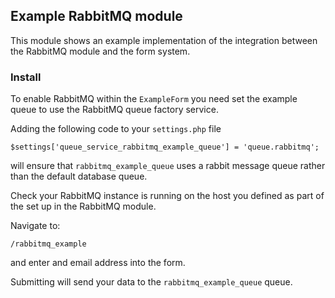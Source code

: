 ## Example RabbitMQ module

This module shows an example implementation of the integration between the RabbitMQ module and the form system.

### Install
To enable RabbitMQ within the `ExampleForm` you need set the example queue to use the RabbitMQ queue factory service.

Adding the following code to your `settings.php` file

    $settings['queue_service_rabbitmq_example_queue'] = 'queue.rabbitmq';

will ensure that `rabbitmq_example_queue` uses a rabbit message queue rather than the 
default database queue.

Check your RabbitMQ instance is running on the host you defined as part of the set up in the RabbitMQ module.

Navigate to:

    /rabbitmq_example

and enter and email address into the form.

Submitting will send your data to the `rabbitmq_example_queue` queue.
